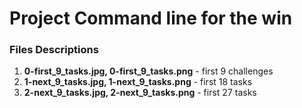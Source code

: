 # Project Command line for the win

### Files Descriptions

1. **0-first_9_tasks.jpg, 0-first_9_tasks.png** - first 9 challenges
2. **1-next_9_tasks.jpg, 1-next_9_tasks.png** - first 18 tasks
3. **2-next_9_tasks.jpg, 2-next_9_tasks.png** - first 27 tasks
